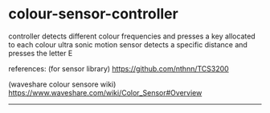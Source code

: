 # colour-sensor-controller

controller detects different colour frequencies and presses a key allocated to each colour 
ultra sonic motion sensor detects a specific distance and presses the letter E


references:
(for sensor library)
https://github.com/nthnn/TCS3200

(waveshare colour sensore wiki)
https://www.waveshare.com/wiki/Color_Sensor#Overview

--------------------------------
